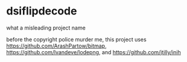 # dsiflipdecode
what a misleading project name

before the copyright police murder me, this project uses https://github.com/ArashPartow/bitmap, https://github.com/lvandeve/lodepng, and https://github.com/jtilly/inih
